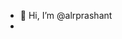 - 👋 Hi, I’m @alrprashant
-
<!---
alrprashant/alrprashant is a ✨ special ✨ repository because its `README.md` (this file) appears on your GitHub profile.
You can click the Preview link to take a look at your changes.
--->
